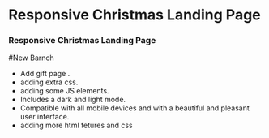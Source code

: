# Responsive Christmas Landing Page
### Responsive Christmas Landing Page

#New Barnch
- Add gift page .
- adding extra css.
- adding some JS elements.
- Includes a dark and light mode.
- Compatible with all mobile devices and with a beautiful and pleasant user interface.
- adding more html fetures and css


